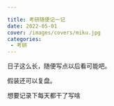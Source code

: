 ```yaml
---

title: 考研随便记一记
date: 2022-05-01
cover: /images/covers/miku.jpg
categories:
 - 考研
---
```


日子这么长，随便写点以后看可能吧。

假装还可以复盘。

<!-- more -->

想要记录下每天都干了写啥
